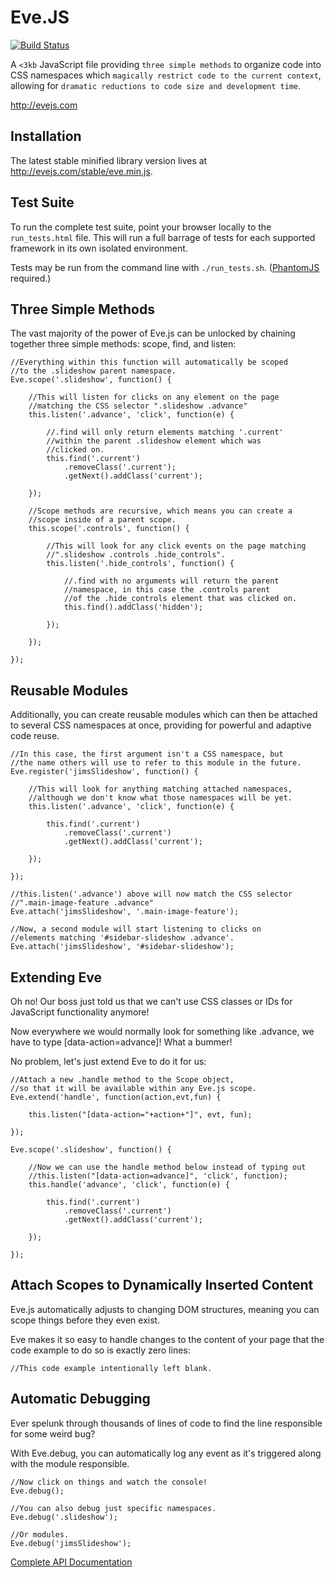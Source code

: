 # Eve.JS

[![Build Status](https://secure.travis-ci.org/Yuffster/Eve.js.png)](http://travis-ci.org/Yuffster/Eve.js)

A `<3kb` JavaScript file providing `three simple methods` to organize code into CSS namespaces which `magically restrict code to the current context`, allowing for `dramatic reductions to code size and development time`. 

<http://evejs.com>

## Installation

The latest stable minified library version lives at <http://evejs.com/stable/eve.min.js>.

## Test Suite

To run the complete test suite, point your browser locally to the `run_tests.html` file.  This will run
a full barrage of tests for each supported framework in its own isolated environment.

Tests may be run from the command line with `./run_tests.sh`.  ([PhantomJS](http://phantomjs.org/) required.)

## Three Simple Methods

The vast majority of the power of Eve.js can be unlocked by chaining together three simple methods: scope, find, and listen:

	//Everything within this function will automatically be scoped
	//to the .slideshow parent namespace.
	Eve.scope('.slideshow', function() {

		//This will listen for clicks on any element on the page
		//matching the CSS selector ".slideshow .advance"
		this.listen('.advance', 'click', function(e) {

			//.find will only return elements matching '.current'
			//within the parent .slideshow element which was
			//clicked on.
			this.find('.current')
				.removeClass('.current');
				.getNext().addClass('current');

		});

		//Scope methods are recursive, which means you can create a
		//scope inside of a parent scope.
		this.scope('.controls', function() {

			//This will look for any click events on the page matching
			//".slideshow .controls .hide_controls".
			this.listen('.hide_controls', function() {

				//.find with no arguments will return the parent
				//namespace, in this case the .controls parent
				//of the .hide_controls element that was clicked on.
				this.find().addClass('hidden');

			});

		});

	});

## Reusable Modules

Additionally, you can create reusable modules which can then be attached to several CSS namespaces at once, providing for powerful and adaptive code reuse.

	//In this case, the first argument isn't a CSS namespace, but
	//the name others will use to refer to this module in the future.
	Eve.register('jimsSlideshow', function() {

		//This will look for anything matching attached namespaces,
		//although we don't know what those namespaces will be yet.
		this.listen('.advance', 'click', function(e) {

			this.find('.current')
				.removeClass('.current')
				.getNext().addClass('current');

		});

	});

	//this.listen('.advance') above will now match the CSS selector
	//".main-image-feature .advance"
	Eve.attach('jimsSlideshow', '.main-image-feature');

	//Now, a second module will start listening to clicks on
	//elements matching '#sidebar-slideshow .advance'.
	Eve.attach('jimsSlideshow', '#sidebar-slideshow');

## Extending Eve

Oh no! Our boss just told us that we can't use CSS classes or IDs for JavaScript functionality anymore!

Now everywhere we would normally look for something like .advance, we have to type [data-action=advance]! What a bummer!

No problem, let's just extend Eve to do it for us:

	//Attach a new .handle method to the Scope object,
	//so that it will be available within any Eve.js scope.
	Eve.extend('handle', function(action,evt,fun) {
	
		this.listen("[data-action="+action+"]", evt, fun);
		
	});
	
	Eve.scope('.slideshow', function() {
	
		//Now we can use the handle method below instead of typing out
		//this.listen("[data-action=advance]", 'click', function);
		this.handle('advance', 'click', function(e) {
		
			this.find('.current')
				.removeClass('.current')
				.getNext().addClass('current');
				
		});
		
	});

## Attach Scopes to Dynamically Inserted Content

Eve.js automatically adjusts to changing DOM structures, meaning you can scope things before they even exist.

Eve makes it so easy to handle changes to the content of your page that the code example to do so is exactly zero lines:

	//This code example intentionally left blank.

## Automatic Debugging

Ever spelunk through thousands of lines of code to find the line responsible for some weird bug?

With Eve.debug, you can automatically log any event as it's triggered along with the module responsible.

	//Now click on things and watch the console!
	Eve.debug();
	
	//You can also debug just specific namespaces.
	Eve.debug('.slideshow');
	
	//Or modules.
	Eve.debug('jimsSlideshow');

[Complete API Documentation](http://github.com/Yuffster/Eve.js/blob/master/docs/API_Documentation.md)